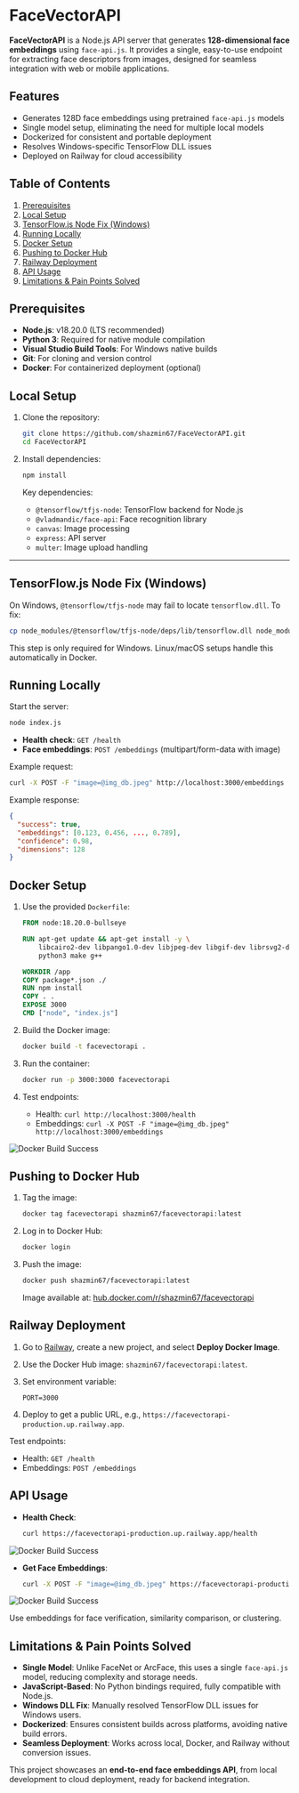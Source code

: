 # FaceVectorAPI

**FaceVectorAPI** is a Node.js API server that generates **128-dimensional face embeddings** using `face-api.js`. It provides a single, easy-to-use endpoint for extracting face descriptors from images, designed for seamless integration with web or mobile applications.

## Features

- Generates 128D face embeddings using pretrained `face-api.js` models
- Single model setup, eliminating the need for multiple local models
- Dockerized for consistent and portable deployment
- Resolves Windows-specific TensorFlow DLL issues
- Deployed on Railway for cloud accessibility



## Table of Contents

1. [Prerequisites](#prerequisites)
2. [Local Setup](#local-setup)
3. [TensorFlow.js Node Fix (Windows)](#tensorflowjs-node-fix-windows)
4. [Running Locally](#running-locally)
5. [Docker Setup](#docker-setup)
6. [Pushing to Docker Hub](#pushing-to-docker-hub)
7. [Railway Deployment](#railway-deployment)
8. [API Usage](#api-usage)
9. [Limitations & Pain Points Solved](#limitations--pain-points-solved)



## Prerequisites

- **Node.js**: v18.20.0 (LTS recommended)
- **Python 3**: Required for native module compilation
- **Visual Studio Build Tools**: For Windows native builds
- **Git**: For cloning and version control
- **Docker**: For containerized deployment (optional)



## Local Setup

1. Clone the repository:

   ```bash
   git clone https://github.com/shazmin67/FaceVectorAPI.git
   cd FaceVectorAPI
   ```

2. Install dependencies:

   ```bash
   npm install
   ```

   Key dependencies:
   - `@tensorflow/tfjs-node`: TensorFlow backend for Node.js
   - `@vladmandic/face-api`: Face recognition library
   - `canvas`: Image processing
   - `express`: API server
   - `multer`: Image upload handling

---

## TensorFlow.js Node Fix (Windows)

On Windows, `@tensorflow/tfjs-node` may fail to locate `tensorflow.dll`. To fix:

```bash
cp node_modules/@tensorflow/tfjs-node/deps/lib/tensorflow.dll node_modules/@tensorflow/tfjs-node/lib/napi-v8/
```

This step is only required for Windows. Linux/macOS setups handle this automatically in Docker.



## Running Locally

Start the server:

```bash
node index.js
```

- **Health check**: `GET /health`
- **Face embeddings**: `POST /embeddings` (multipart/form-data with image)

Example request:

```bash
curl -X POST -F "image=@img_db.jpeg" http://localhost:3000/embeddings
```

Example response:

```json
{
  "success": true,
  "embeddings": [0.123, 0.456, ..., 0.789],
  "confidence": 0.98,
  "dimensions": 128
}
```


## Docker Setup

1. Use the provided `Dockerfile`:

   ```dockerfile
   FROM node:18.20.0-bullseye

   RUN apt-get update && apt-get install -y \
       libcairo2-dev libpango1.0-dev libjpeg-dev libgif-dev librsvg2-dev \
       python3 make g++

   WORKDIR /app
   COPY package*.json ./
   RUN npm install
   COPY . .
   EXPOSE 3000
   CMD ["node", "index.js"]
   ```

2. Build the Docker image:

   ```bash
   docker build -t facevectorapi .
   ```

3. Run the container:

   ```bash
   docker run -p 3000:3000 facevectorapi
   ```

4. Test endpoints:
   - Health: `curl http://localhost:3000/health`
   - Embeddings: `curl -X POST -F "image=@img_db.jpeg" http://localhost:3000/embeddings`



![Docker Build Success](assets/docker_success.PNG)



## Pushing to Docker Hub

1. Tag the image:

   ```bash
   docker tag facevectorapi shazmin67/facevectorapi:latest
   ```

2. Log in to Docker Hub:

   ```bash
   docker login
   ```

3. Push the image:

   ```bash
   docker push shazmin67/facevectorapi:latest
   ```

   Image available at: [hub.docker.com/r/shazmin67/facevectorapi](https://hub.docker.com/r/shazmin67/facevectorapi)



## Railway Deployment

1. Go to [Railway](https://railway.app/), create a new project, and select **Deploy Docker Image**.
2. Use the Docker Hub image: `shazmin67/facevectorapi:latest`.
3. Set environment variable:

   ```
   PORT=3000
   ```

4. Deploy to get a public URL, e.g., `https://facevectorapi-production.up.railway.app`.

Test endpoints:
- Health: `GET /health`
- Embeddings: `POST /embeddings`



## API Usage

- **Health Check**:

   ```bash
   curl https://facevectorapi-production.up.railway.app/health
   ```

   
![Docker Build Success](assets/deployment.PNG)


- **Get Face Embeddings**:

   ```bash
   curl -X POST -F "image=@img_db.jpeg" https://facevectorapi-production.up.railway.app/embeddings
   ```

![Docker Build Success](assets/Results.PNG)


Use embeddings for face verification, similarity comparison, or clustering.



## Limitations & Pain Points Solved

- **Single Model**: Unlike FaceNet or ArcFace, this uses a single `face-api.js` model, reducing complexity and storage needs.
- **JavaScript-Based**: No Python bindings required, fully compatible with Node.js.
- **Windows DLL Fix**: Manually resolved TensorFlow DLL issues for Windows users.
- **Dockerized**: Ensures consistent builds across platforms, avoiding native build errors.
- **Seamless Deployment**: Works across local, Docker, and Railway without conversion issues.

This project showcases an **end-to-end face embeddings API**, from local development to cloud deployment, ready for backend integration.


